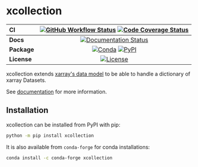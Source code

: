 # xcollection

| CI          | [![GitHub Workflow Status][github-ci-badge]][github-ci-link] [![Code Coverage Status][codecov-badge]][codecov-link] |
| :---------- | :-----------------------------------------------------------------------------------------------------------------: |
| **Docs**    |                                   [![Documentation Status][rtd-badge]][rtd-link]                                    |
| **Package** |                        [![Conda][conda-badge]][conda-link] [![PyPI][pypi-badge]][pypi-link]                         |
| **License** |                                       [![License][license-badge]][repo-link]                                        |

xcollection extends [xarray's data model](https://xarray.pydata.org/en/stable/getting-started-guide/why-xarray.html) to be able to handle a dictionary of xarray Datasets.

See [documentation](https://xcollection.readthedocs.io/en/latest/) for more information.

## Installation

xcollection can be installed from PyPI with pip:

```bash
python -m pip install xcollection
```

It is also available from `conda-forge` for conda installations:

```bash
conda install -c conda-forge xcollection
```

[github-ci-badge]: https://img.shields.io/github/workflow/status/ncar-xdev/xcollection/CI?label=CI&logo=github&style=for-the-badge
[github-ci-link]: https://github.com/ncar-xdev/xcollection/actions?query=workflow%3ACI
[codecov-badge]: https://img.shields.io/codecov/c/github/ncar-xdev/xcollection.svg?logo=codecov&style=for-the-badge
[codecov-link]: https://codecov.io/gh/ncar-xdev/xcollection
[rtd-badge]: https://img.shields.io/readthedocs/xcollection/latest.svg?style=for-the-badge
[rtd-link]: https://xcollection.readthedocs.io/en/latest/?badge=latest
[pypi-badge]: https://img.shields.io/pypi/v/xcollection?logo=pypi&style=for-the-badge
[pypi-link]: https://pypi.org/project/xcollection
[conda-badge]: https://img.shields.io/conda/vn/conda-forge/xcollection?logo=anaconda&style=for-the-badge
[conda-link]: https://anaconda.org/conda-forge/xcollection
[license-badge]: https://img.shields.io/github/license/ncar-xdev/xcollection?style=for-the-badge
[repo-link]: https://github.com/ncar-xdev/xcollection
